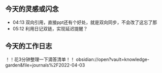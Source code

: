 ## 今天的灵感或闪念

- 04:13 双向引用，直接ppt还有个好处，就是双向同步，不会改了这忘了那
- 05:12 利用日记双链，实现延迟提醒？

## 今天的工作日志

！！花3分钟整理一下滴答清单！！
obsidian://open?vault=knowledge-garden&file=journals%2F2022-04-03
